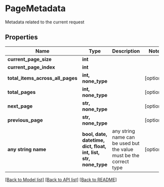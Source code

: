 # PageMetadata

Metadata related to the current request

## Properties
Name | Type | Description | Notes
------------ | ------------- | ------------- | -------------
**current_page_size** | **int** |  | 
**current_page_index** | **int** |  | 
**total_items_across_all_pages** | **int, none_type** |  | [optional] 
**total_pages** | **int, none_type** |  | [optional] 
**next_page** | **str, none_type** |  | [optional] 
**previous_page** | **str, none_type** |  | [optional] 
**any string name** | **bool, date, datetime, dict, float, int, list, str, none_type** | any string name can be used but the value must be the correct type | [optional]

[[Back to Model list]](../README.md#documentation-for-models) [[Back to API list]](../README.md#documentation-for-api-endpoints) [[Back to README]](../README.md)


